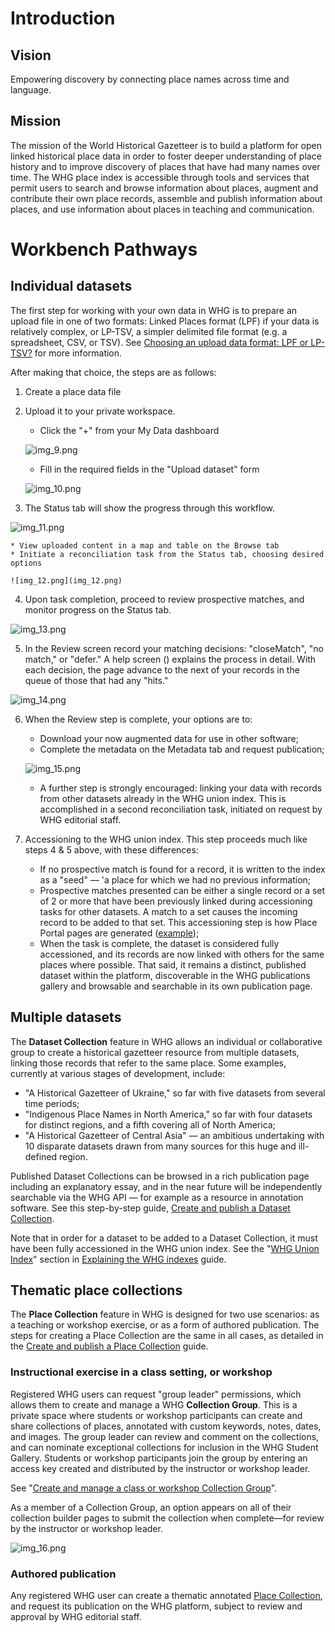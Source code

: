 # Introduction

## Vision

Empowering discovery by connecting place names across time and language.

## Mission

The mission of the World Historical Gazetteer is to build a platform for open linked historical place data in order to
foster deeper understanding of place history and to improve discovery of places that have had many names over time. The
WHG place index is accessible through tools and services that permit users to search and browse information about
places, augment and contribute their own place records, assemble and publish information about places, and use
information about places in teaching and communication.

# Workbench Pathways

## Individual datasets

The first step for working with your own data in WHG is to prepare an upload file in one of two formats: Linked Places
format (LPF) if your data is relatively complex, or LP-TSV, a simpler delimited file format (e.g. a spreadsheet, CSV, or
TSV).
See [Choosing an upload data format: LPF or LP-TSV?](100-Tutorials.md#choosing-an-upload-data-format-lpf-or-lp-tsv) for
more information.

After making that choice, the steps are as follows:

1. Create a place data file
2. Upload it to your private workspace.

    * Click the "+" from your My Data dashboard

   ![img_9.png](img_9.png)

    * Fill in the required fields in the "Upload dataset" form

   ![img_10.png](img_10.png)

3. The Status tab will show the progress through this workflow.

![img_11.png](img_11.png)

    * View uploaded content in a map and table on the Browse tab
    * Initiate a reconciliation task from the Status tab, choosing desired options

    ![img_12.png](img_12.png)

4. Upon task completion, proceed to review prospective matches, and monitor progress on the Status tab.

![img_13.png](img_13.png)

5. In the Review screen record your matching decisions: "closeMatch", "no match," or "defer." A help screen () explains
   the process in detail. With each decision, the page advance to the next of your records in the queue of those that
   had any "hits."

![img_14.png](img_14.png)

6. When the Review step is complete, your options are to:

    * Download your now augmented data for use in other software;
    * Complete the metadata on the Metadata tab and request publication;

   ![img_15.png](img_15.png)

    * A further step is strongly encouraged: linking your data with records from other datasets already in the WHG union
      index. This is accomplished in a second reconciliation task, initiated on request by WHG editorial staff.

7. Accessioning to the WHG union index. This step proceeds much like steps 4 & 5 above, with these differences:

    * If no prospective match is found for a record, it is written to the index as a "seed" — 'a place for which we had
      no previous information;
    * Prospective matches presented can be either a single record or a set of 2 or more that have been previously linked
      during accessioning tasks for other datasets. A match to a set causes the incoming record to be added to that set.
      This accessioning step is how Place Portal pages are
      generated ([example](https://whgazetteer.org/places/12346428/portal/));
    * When the task is complete, the dataset is considered fully accessioned, and its records are now linked with others
      for the same places where possible. That said, it remains a distinct, published dataset within the platform,
      discoverable in the WHG publications gallery and browsable and searchable in its own publication page.

## Multiple datasets

The **Dataset Collection** feature in WHG allows an individual or collaborative group to create a historical gazetteer
resource from multiple datasets, linking those records that refer to the same place. Some examples, currently at various
stages of development, include:

* "A Historical Gazetteer of Ukraine," so far with five datasets from several time periods;
* "Indigenous Place Names in North America," so far with four datasets for distinct regions, and a fifth covering all of
  North America;
* "A Historical Gazetteer of Central Asia" — an ambitious undertaking with 10 disparate datasets drawn from
  many sources for this huge and ill-defined region. 

Published Dataset Collections can be browsed in a rich publication page including an explanatory essay, and in the near
future will be independently searchable via the WHG API — for example as a resource in annotation software. See this
step-by-step guide, [Create and publish a Dataset Collection](100-Tutorials.md#create-and-publish-a-dataset-collection).

Note that in order for a dataset to be added to a Dataset Collection, it must have been fully accessioned in the WHG
union index. See the "[WHG Union Index](100-Tutorials.md#whg-union-index)" section
in [Explaining the WHG indexes](100-Tutorials.md#explaining-the-whg-indexes) guide.

## Thematic place collections

The **Place Collection** feature in WHG is designed for two use scenarios: as a teaching or workshop exercise, or as a
form of authored publication. The steps for creating a Place Collection are the same in all cases, as detailed in the [Create
and publish a Place Collection](100-Tutorials.md#create-and-publish-a-place-collection) guide.

### Instructional exercise in a class setting, or workshop

Registered WHG users can request "group leader" permissions, which allows them to create and manage a WHG **Collection
Group**. This is a private space where students or workshop participants can create and share collections of places,
annotated with custom keywords, notes, dates, and images. The group leader can review and comment on the collections,
and can nominate exceptional collections for inclusion in the WHG Student Gallery. Students or workshop participants
join the group by entering an access key created and distributed by the instructor or workshop leader.

See "[Create and manage a class or workshop Collection Group](100-Tutorials.md#create-and-manage-a-collection-group-for-a-class-or-workshop)".

As a member of a Collection Group, an option appears on all of their collection builder pages to submit the collection
when complete—for review by the instructor or workshop leader.

![img_16.png](img_16.png)

### Authored publication

Any registered WHG user can create a thematic annotated [Place Collection](100-Tutorials.md#create-and-publish-a-place-collection), and request its publication on the WHG
platform, subject to review and approval by WHG editorial staff.
